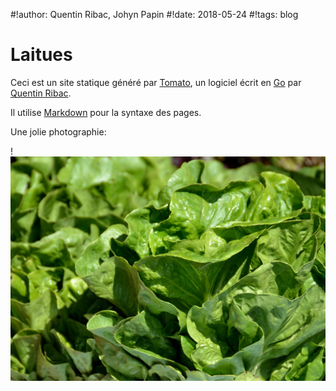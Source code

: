 #!author: Quentin Ribac, Johyn Papin
#!date: 2018-05-24
#!tags: blog

# Laitues
Ceci est un site statique généré par [Tomato](https://github.com/ribacq/tomato), un logiciel écrit en [Go](https://golang.org) par [Quentin Ribac](https://github.com/ribacq).

Il utilise [Markdown](/markdown.html) pour la syntaxe des pages.

Une jolie photographie:

!![laitues](/media/img/laitues.jpg)
